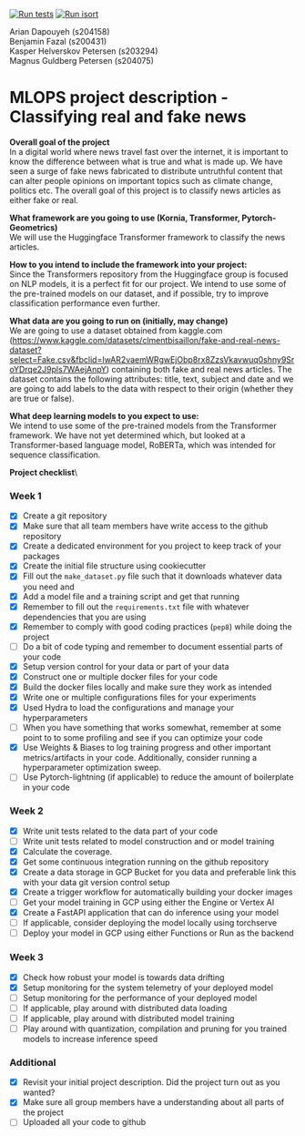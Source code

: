 [![Run tests](https://github.com/magnusgp/FakeNewsDetection/actions/workflows/tests.yml/badge.svg)](https://github.com/magnusgp/FakeNewsDetection/actions/workflows/tests.yml)
[![Run isort](https://github.com/magnusgp/FakeNewsDetection/actions/workflows/isort.yml/badge.svg)](https://github.com/magnusgp/FakeNewsDetection/actions/workflows/isort.yml)

Arian Dapouyeh (s204158)\
Benjamin Fazal (s200431)\
Kasper Helverskov Petersen (s203294)\
Magnus Guldberg Petersen (s204075)



MLOPS project description - Classifying real and fake news
==============================

**Overall goal of the project**\
In a digital world where news travel fast over the internet, it is important to know the difference between what is true and what is made up. We have seen a surge of fake news fabricated to distribute untruthful content that can alter people opinions on important topics such as climate change, politics etc. The overall goal of this project is to classify news articles as either fake or real. 

**What framework are you going to use (Kornia, Transformer, Pytorch-Geometrics)**\
We will use the Huggingface Transformer framework to classify the news articles.

**How to you intend to include the framework into your project:**\
Since the Transformers repository from the Huggingface group is focused on NLP models, it is a perfect fit for our project. We intend to use some of the pre-trained models on our dataset, and if possible, try to improve classification performance even further. 

**What data are you going to run on (initially, may change)**\
We are going to use a dataset obtained from kaggle.com (https://www.kaggle.com/datasets/clmentbisaillon/fake-and-real-news-dataset?select=Fake.csv&fbclid=IwAR2vaemWRgwEjObp8rx8ZzsVkavwuq0shny9SroYDrqe2J9pls7WAejAnpY) containing both fake and real news articles. 
The dataset contains the following attributes: title, text, subject and date and we are going to add labels to the data with respect to their origin (whether they are true or false).

**What deep learning models to you expect to use:**\
We intend to use some of the pre-trained models from the Transformer framework. We have not yet determined which, but looked at a Transformer-based language model, RoBERTa, which was intended for sequence classification. 

**Project checklist**\
### Week 1

* [x] Create a git repository
* [x] Make sure that all team members have write access to the github repository
* [x] Create a dedicated environment for you project to keep track of your packages
* [x] Create the initial file structure using cookiecutter
* [x] Fill out the `make_dataset.py` file such that it downloads whatever data you need and
* [x] Add a model file and a training script and get that running
* [x] Remember to fill out the `requirements.txt` file with whatever dependencies that you are using
* [x] Remember to comply with good coding practices (`pep8`) while doing the project
* [ ] Do a bit of code typing and remember to document essential parts of your code
* [x] Setup version control for your data or part of your data
* [x] Construct one or multiple docker files for your code
* [x] Build the docker files locally and make sure they work as intended
* [x] Write one or multiple configurations files for your experiments
* [x] Used Hydra to load the configurations and manage your hyperparameters
* [ ] When you have something that works somewhat, remember at some point to to some profiling and see if
      you can optimize your code
* [x] Use Weights & Biases to log training progress and other important metrics/artifacts in your code. Additionally,
      consider running a hyperparameter optimization sweep.
* [ ] Use Pytorch-lightning (if applicable) to reduce the amount of boilerplate in your code

### Week 2

* [x] Write unit tests related to the data part of your code
* [ ] Write unit tests related to model construction and or model training
* [x] Calculate the coverage.
* [x] Get some continuous integration running on the github repository
* [x] Create a data storage in GCP Bucket for you data and preferable link this with your data git version control setup 
* [x] Create a trigger workflow for automatically building your docker images
* [ ] Get your model training in GCP using either the Engine or Vertex AI
* [x] Create a FastAPI application that can do inference using your model
* [ ] If applicable, consider deploying the model locally using torchserve
* [ ] Deploy your model in GCP using either Functions or Run as the backend

### Week 3

* [x] Check how robust your model is towards data drifting
* [x] Setup monitoring for the system telemetry of your deployed model
* [ ] Setup monitoring for the performance of your deployed model
* [ ] If applicable, play around with distributed data loading
* [ ] If applicable, play around with distributed model training
* [ ] Play around with quantization, compilation and pruning for you trained models to increase inference speed

### Additional

* [x] Revisit your initial project description. Did the project turn out as you wanted?
* [x] Make sure all group members have a understanding about all parts of the project
* [ ] Uploaded all your code to github
